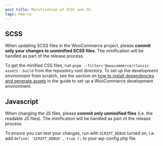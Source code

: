 ```yaml
---
post_title: Minification of SCSS and JS
tags: how-to
---
```


## SCSS

When updating SCSS files in the WooCommerce project, please **commit only your changes to unminified SCSS files**. The minification will be handled as part of the release process.

To get the minified CSS files, run `pnpm --filter='@woocommerce/classic-assets' build` from the repository root directory. To set up the development environment from scratch, see the section on [how to install dependencies and generate assets](https://github.com/woocommerce/woocommerce/wiki/How-to-set-up-WooCommerce-development-environment#install-dependencies-and-generate-assets) in the guide to set up a WooCommerce development environment.

## Javascript

When changing the JS files, please **commit only unminified files** (i.e. the readable JS files). The minification will be handled as part of the release process.

To ensure you can test your changes, run with `SCRIPT_DEBUG` turned on, i.e. add `define( 'SCRIPT_DEBUG', true );` to your wp-config.php file.
